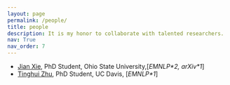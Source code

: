 ```yaml
---
layout: page
permalink: /people/
title: people
description: It is my honor to collaborate with talented researchers.
nav: True
nav_order: 7
---
```

* [Jian Xie](https://hsaest.github.io/), PhD Student, Ohio State University,\[*EMNLP\*2, arXiv\*1*\] 
* [Tinghui Zhu](https://darthzhu.github.io/), PhD Student, UC Davis, \[*EMNLP\*1*\]
